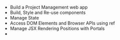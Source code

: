 - Build a Project Management web app
- Build, Style and Re-use components
- Manage State
- Access DOM Elements and Browser APIs using ref
- Manage JSX Rendering Positions with Portals
- 